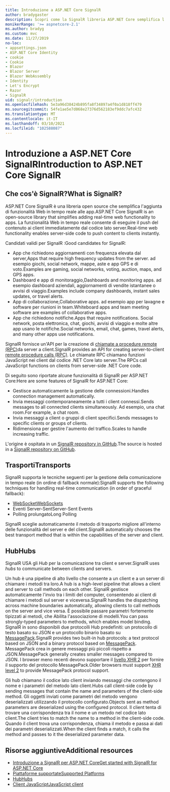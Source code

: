 ```yaml
---
title: Introduzione a ASP.NET Core SignalR
author: bradygaster
description: Scopri come la SignalR libreria ASP.NET Core semplifica l'aggiunta di funzionalità in tempo reale alle app.
monikerRange: '>= aspnetcore-2.1'
ms.author: bradyg
ms.custom: mvc
ms.date: 11/27/2019
no-loc:
- appsettings.json
- ASP.NET Core Identity
- cookie
- Cookie
- Blazor
- Blazor Server
- Blazor WebAssembly
- Identity
- Let's Encrypt
- Razor
- SignalR
uid: signalr/introduction
ms.openlocfilehash: 5e3a96d38424b895fa8f34897a4f0a1d818ff479
ms.sourcegitcommit: 54fe1ae5e7d068e27376d562183ef9ddc7afc432
ms.translationtype: MT
ms.contentlocale: it-IT
ms.lasthandoff: 03/10/2021
ms.locfileid: "102588087"
---
```

# <a name="introduction-to-aspnet-core-signalr"></a><span data-ttu-id="c7a2b-103">Introduzione a ASP.NET Core SignalR</span><span class="sxs-lookup"><span data-stu-id="c7a2b-103">Introduction to ASP.NET Core SignalR</span></span>

## <a name="what-is-signalr"></a><span data-ttu-id="c7a2b-104">Che cos'è SignalR?</span><span class="sxs-lookup"><span data-stu-id="c7a2b-104">What is SignalR?</span></span>

<span data-ttu-id="c7a2b-105">ASP.NET Core SignalR è una libreria open source che semplifica l'aggiunta di funzionalità Web in tempo reale alle app.</span><span class="sxs-lookup"><span data-stu-id="c7a2b-105">ASP.NET Core SignalR is an open-source library that simplifies adding real-time web functionality to apps.</span></span> <span data-ttu-id="c7a2b-106">La funzionalità Web in tempo reale consente di eseguire il push del contenuto ai client immediatamente dal codice lato server.</span><span class="sxs-lookup"><span data-stu-id="c7a2b-106">Real-time web functionality enables server-side code to push content to clients instantly.</span></span>

<span data-ttu-id="c7a2b-107">Candidati validi per SignalR :</span><span class="sxs-lookup"><span data-stu-id="c7a2b-107">Good candidates for SignalR:</span></span>

* <span data-ttu-id="c7a2b-108">App che richiedono aggiornamenti con frequenza elevata dal server,</span><span class="sxs-lookup"><span data-stu-id="c7a2b-108">Apps that require high frequency updates from the server.</span></span> <span data-ttu-id="c7a2b-109">ad esempio giochi, social network, mappe, aste e app GPS e di voto.</span><span class="sxs-lookup"><span data-stu-id="c7a2b-109">Examples are gaming, social networks, voting, auction, maps, and GPS apps.</span></span>
* <span data-ttu-id="c7a2b-110">Dashboard e app di monitoraggio,</span><span class="sxs-lookup"><span data-stu-id="c7a2b-110">Dashboards and monitoring apps.</span></span> <span data-ttu-id="c7a2b-111">ad esempio dashboard aziendali, aggiornamenti di vendite istantanee o avvisi di viaggio.</span><span class="sxs-lookup"><span data-stu-id="c7a2b-111">Examples include company dashboards, instant sales updates, or travel alerts.</span></span>
* <span data-ttu-id="c7a2b-112">App di collaborazione,</span><span class="sxs-lookup"><span data-stu-id="c7a2b-112">Collaborative apps.</span></span> <span data-ttu-id="c7a2b-113">ad esempio app per lavagne e software per riunioni in team.</span><span class="sxs-lookup"><span data-stu-id="c7a2b-113">Whiteboard apps and team meeting software are examples of collaborative apps.</span></span>
* <span data-ttu-id="c7a2b-114">App che richiedono notifiche.</span><span class="sxs-lookup"><span data-stu-id="c7a2b-114">Apps that require notifications.</span></span> <span data-ttu-id="c7a2b-115">Social network, posta elettronica, chat, giochi, avvisi di viaggio e molte altre app usano le notifiche.</span><span class="sxs-lookup"><span data-stu-id="c7a2b-115">Social networks, email, chat, games, travel alerts, and many other apps use notifications.</span></span>

<span data-ttu-id="c7a2b-116">SignalR fornisce un'API per la creazione di [chiamate a procedure remote (RPC)](https://wikipedia.org/wiki/Remote_procedure_call)da server a client.</span><span class="sxs-lookup"><span data-stu-id="c7a2b-116">SignalR provides an API for creating server-to-client [remote procedure calls (RPC)](https://wikipedia.org/wiki/Remote_procedure_call).</span></span> <span data-ttu-id="c7a2b-117">Le chiamate RPC chiamano funzioni JavaScript nei client dal codice .NET Core lato server.</span><span class="sxs-lookup"><span data-stu-id="c7a2b-117">The RPCs call JavaScript functions on clients from server-side .NET Core code.</span></span>

<span data-ttu-id="c7a2b-118">Di seguito sono riportate alcune funzionalità di SignalR per ASP.NET Core:</span><span class="sxs-lookup"><span data-stu-id="c7a2b-118">Here are some features of SignalR for ASP.NET Core:</span></span>

* <span data-ttu-id="c7a2b-119">Gestisce automaticamente la gestione delle connessioni.</span><span class="sxs-lookup"><span data-stu-id="c7a2b-119">Handles connection management automatically.</span></span>
* <span data-ttu-id="c7a2b-120">Invia messaggi contemporaneamente a tutti i client connessi.</span><span class="sxs-lookup"><span data-stu-id="c7a2b-120">Sends messages to all connected clients simultaneously.</span></span> <span data-ttu-id="c7a2b-121">Ad esempio, una chat room.</span><span class="sxs-lookup"><span data-stu-id="c7a2b-121">For example, a chat room.</span></span>
* <span data-ttu-id="c7a2b-122">Invia messaggi a client o gruppi di client specifici.</span><span class="sxs-lookup"><span data-stu-id="c7a2b-122">Sends messages to specific clients or groups of clients.</span></span>
* <span data-ttu-id="c7a2b-123">Ridimensiona per gestire l'aumento del traffico.</span><span class="sxs-lookup"><span data-stu-id="c7a2b-123">Scales to handle increasing traffic.</span></span>

<span data-ttu-id="c7a2b-124">L'origine è ospitata in un [ SignalR repository in GitHub](https://github.com/dotnet/AspNetCore/tree/main/src/SignalR).</span><span class="sxs-lookup"><span data-stu-id="c7a2b-124">The source is hosted in a [SignalR repository on GitHub](https://github.com/dotnet/AspNetCore/tree/main/src/SignalR).</span></span>

## <a name="transports"></a><span data-ttu-id="c7a2b-125">Trasporti</span><span class="sxs-lookup"><span data-stu-id="c7a2b-125">Transports</span></span>

<span data-ttu-id="c7a2b-126">SignalR supporta le tecniche seguenti per la gestione della comunicazione in tempo reale (in ordine di fallback normale):</span><span class="sxs-lookup"><span data-stu-id="c7a2b-126">SignalR supports the following techniques for handling real-time communication (in order of graceful fallback):</span></span>

* [<span data-ttu-id="c7a2b-127">WebSocket</span><span class="sxs-lookup"><span data-stu-id="c7a2b-127">WebSockets</span></span>](https://tools.ietf.org/html/rfc7118)
* <span data-ttu-id="c7a2b-128">Eventi Server-Sent</span><span class="sxs-lookup"><span data-stu-id="c7a2b-128">Server-Sent Events</span></span>
* <span data-ttu-id="c7a2b-129">Polling prolungato</span><span class="sxs-lookup"><span data-stu-id="c7a2b-129">Long Polling</span></span>

<span data-ttu-id="c7a2b-130">SignalR sceglie automaticamente il metodo di trasporto migliore all'interno delle funzionalità del server e del client.</span><span class="sxs-lookup"><span data-stu-id="c7a2b-130">SignalR automatically chooses the best transport method that is within the capabilities of the server and client.</span></span>

## <a name="hubs"></a><span data-ttu-id="c7a2b-131">Hub</span><span class="sxs-lookup"><span data-stu-id="c7a2b-131">Hubs</span></span>

<span data-ttu-id="c7a2b-132">SignalR USA gli *Hub* per la comunicazione tra client e server.</span><span class="sxs-lookup"><span data-stu-id="c7a2b-132">SignalR uses *hubs* to communicate between clients and servers.</span></span>

<span data-ttu-id="c7a2b-133">Un hub è una pipeline di alto livello che consente a un client e a un server di chiamare i metodi tra loro.</span><span class="sxs-lookup"><span data-stu-id="c7a2b-133">A hub is a high-level pipeline that allows a client and server to call methods on each other.</span></span> <span data-ttu-id="c7a2b-134">SignalR gestisce automaticamente l'invio tra i limiti del computer, consentendo ai client di chiamare i metodi sul server e viceversa.</span><span class="sxs-lookup"><span data-stu-id="c7a2b-134">SignalR handles the dispatching across machine boundaries automatically, allowing clients to call methods on the server and vice versa.</span></span> <span data-ttu-id="c7a2b-135">È possibile passare parametri fortemente tipizzati ai metodi, che Abilita l'associazione di modelli.</span><span class="sxs-lookup"><span data-stu-id="c7a2b-135">You can pass strongly-typed parameters to methods, which enables model binding.</span></span> <span data-ttu-id="c7a2b-136">SignalR in sono disponibili due protocolli Hub predefiniti: un protocollo di testo basato su JSON e un protocollo binario basato su [MessagePack](https://msgpack.org/).</span><span class="sxs-lookup"><span data-stu-id="c7a2b-136">SignalR provides two built-in hub protocols: a text protocol based on JSON and a binary protocol based on [MessagePack](https://msgpack.org/).</span></span>  <span data-ttu-id="c7a2b-137">MessagePack crea in genere messaggi più piccoli rispetto a JSON.</span><span class="sxs-lookup"><span data-stu-id="c7a2b-137">MessagePack generally creates smaller messages compared to JSON.</span></span> <span data-ttu-id="c7a2b-138">I browser meno recenti devono supportare il [livello XHR 2](https://caniuse.com/#feat=xhr2) per fornire il supporto del protocollo MessagePack.</span><span class="sxs-lookup"><span data-stu-id="c7a2b-138">Older browsers must support [XHR level 2](https://caniuse.com/#feat=xhr2) to provide MessagePack protocol support.</span></span>

<span data-ttu-id="c7a2b-139">Gli hub chiamano il codice lato client inviando messaggi che contengono il nome e i parametri del metodo lato client.</span><span class="sxs-lookup"><span data-stu-id="c7a2b-139">Hubs call client-side code by sending messages that contain the name and parameters of the client-side method.</span></span> <span data-ttu-id="c7a2b-140">Gli oggetti inviati come parametri del metodo vengono deserializzati utilizzando il protocollo configurato.</span><span class="sxs-lookup"><span data-stu-id="c7a2b-140">Objects sent as method parameters are deserialized using the configured protocol.</span></span> <span data-ttu-id="c7a2b-141">Il client tenta di trovare una corrispondenza tra il nome e un metodo nel codice lato client.</span><span class="sxs-lookup"><span data-stu-id="c7a2b-141">The client tries to match the name to a method in the client-side code.</span></span> <span data-ttu-id="c7a2b-142">Quando il client trova una corrispondenza, chiama il metodo e passa ai dati dei parametri deserializzati.</span><span class="sxs-lookup"><span data-stu-id="c7a2b-142">When the client finds a match, it calls the method and passes to it the deserialized parameter data.</span></span>

## <a name="additional-resources"></a><span data-ttu-id="c7a2b-143">Risorse aggiuntive</span><span class="sxs-lookup"><span data-stu-id="c7a2b-143">Additional resources</span></span>

* [<span data-ttu-id="c7a2b-144">Introduzione a SignalR per ASP.NET Core</span><span class="sxs-lookup"><span data-stu-id="c7a2b-144">Get started with SignalR for ASP.NET Core</span></span>](xref:tutorials/signalr)
* [<span data-ttu-id="c7a2b-145">Piattaforme supportate</span><span class="sxs-lookup"><span data-stu-id="c7a2b-145">Supported Platforms</span></span>](xref:signalr/supported-platforms)
* [<span data-ttu-id="c7a2b-146">Hub</span><span class="sxs-lookup"><span data-stu-id="c7a2b-146">Hubs</span></span>](xref:signalr/hubs)
* [<span data-ttu-id="c7a2b-147">Client JavaScript</span><span class="sxs-lookup"><span data-stu-id="c7a2b-147">JavaScript client</span></span>](xref:signalr/javascript-client)

